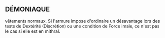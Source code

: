 ## DÉMONIAQUE


vêtements normaux. Si l'armure impose d'ordinaire un
désavantage lors des tests de Dextérité (Discrétion) ou une
condition de Force imale, ce n'est pas le cas si elle est
en mithral.
